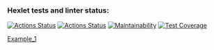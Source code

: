 ### Hexlet tests and linter status:

[![Actions Status](https://github.com/CroKodila/frontend-project-46/actions/workflows/hexlet-check.yml/badge.svg)](https://github.com/CroKodila/frontend-project-46/actions)
[![Actions Status](https://github.com/CroKodila/frontend-project-46/actions/workflows/node.js.yml/badge.svg)](https://github.com/CroKodila/frontend-project-46/actions)
[![Maintainability](https://api.codeclimate.com/v1/badges/9dfb055850d4df912fee/maintainability)](https://codeclimate.com/github/CroKodila/frontend-project-46/maintainability)
[![Test Coverage](https://api.codeclimate.com/v1/badges/9dfb055850d4df912fee/test_coverage)](https://codeclimate.com/github/CroKodila/frontend-project-46/test_coverage)


<a href = 'https://asciinema.org/a/GDJtAcP9lQTcQqXAw4q7ZWEJx'>Example_1</a>
